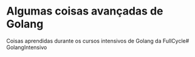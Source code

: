# Algumas coisas avançadas de Golang 
Coisas aprendidas durante os cursos intensivos de Golang da FullCycle# GolangIntensivo
